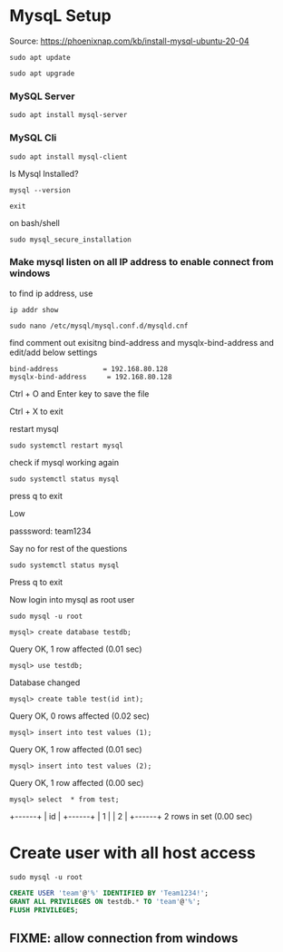 # MysqL Setup

Source:  https://phoenixnap.com/kb/install-mysql-ubuntu-20-04

```
sudo apt update
```

```
sudo apt upgrade
```

### MySQL Server

```
sudo apt install mysql-server
```

### MySQL Cli

```
sudo apt install mysql-client
```

Is Mysql Installed?

```
mysql --version
```

```
exit
```

on bash/shell

```
sudo mysql_secure_installation
```



### Make mysql listen on all IP address to enable connect from windows

to find ip address, use

```
ip addr show
```


```
sudo nano /etc/mysql/mysql.conf.d/mysqld.cnf 
```

find comment out exisitng bind-address and mysqlx-bind-address
and  edit/add below settings

```
bind-address           = 192.168.80.128           
mysqlx-bind-address     = 192.168.80.128
```

Ctrl + O  and Enter key to save the file

Ctrl + X to exit


restart mysql 
```
sudo systemctl restart mysql
```

check if mysql working again

```
sudo systemctl status mysql
```

press q to exit


Low 

passsword: team1234

Say no for rest of the questions


```
sudo systemctl status mysql
```

Press q to exit


Now login into mysql as root user


```
sudo mysql -u root
```

 


```
mysql> create database testdb;
```
Query OK, 1 row affected (0.01 sec)

```
mysql> use testdb;
```
Database changed
```
mysql> create table test(id int);
```
Query OK, 0 rows affected (0.02 sec)
```
mysql> insert into test values (1);
```
Query OK, 1 row affected (0.01 sec)
```
mysql> insert into test values (2);
```
Query OK, 1 row affected (0.00 sec)

```
mysql> select  * from test;

```

+------+
| id   |
+------+
|    1 |
|    2 |
+------+
2 rows in set (0.00 sec)


# Create user with all host access

```
sudo mysql -u root
```


```sql
CREATE USER 'team'@'%' IDENTIFIED BY 'Team1234!';
GRANT ALL PRIVILEGES ON testdb.* TO 'team'@'%';
FLUSH PRIVILEGES;
```

## FIXME: allow connection from windows